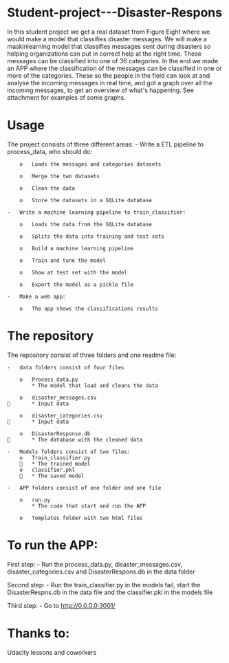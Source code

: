 # Student-project---Disaster-Respons
In this student project we get a real dataset from Figure Eight where we would make a model that classifies disaster messages. We will make a maskinlearning model that classifies messages sent during disasters so helping organizations can put in correct help at the right time. These messages can be classified into one of 36 categories. In the end we made an APP where the classification of the messages can be classified in one or more of the categories. These so the people in the field can look at and analyse the incoming messages in real time, and got a graph over all the incoming messages, to get an overview of what's happening. See attachment for examples of some graphs.

 
# Usage
The project consists of three different areas:
	-	Write a ETL pipeline to process_data, who should do:
	
 	 	o	Loads the messages and categories datasets
		
  		o	Merge the two datasets
	
  		o	Clean the data
	
  		o	Store the datasets in a SQLite database
	
	-	Write a machine learning pipeline to train_classifier:
	
  		o	Loads the data from the SQLite database
		
  		o	Splits the data into training and test sets
		
  		o	Build a machine learning pipeline 
		
  		o	Train and tune the model
		
  		o	Show at test set with the model
		
  		o	Export the model as a pickle file
		
	-	Make a web app:
	
  		o	The app shows the classifications results
 
# The repository
The repository consist of three folders and one readme file:
	
	-	data folders consist of four files
	
		o	Process_data.py
			* The model that load and cleans the data

		o	disaster_messages.csv
			* Input data

		o	disaster_categories.csv
			* Input data

		o	DisasterResponse.db
			* The database with the cleaned data

	-	Models folders consist of two files:
		o	Train_classifier.py
			* The trained model
		o	classifier.pkl
			* The saved model
		
	-	APP folders consist of one folder and one file

		o	run.py
			* The code that start and run the APP

		o	Templates folder with two html files
		
# To run the APP:
First step:
	-	Run the process_data.py, disaster_messages.csv, disaster_categories.csv and DisasterRespons.db in the data folder

Second step:
	- 	Run the train_classifier.py in the models fail, start the DisasterRespns.db in the data file and the classifier.pkl in 			the models file
	
Third step:
	- 	Go to http://0.0.0.0:3001/
	
# Thanks to:
Udacity lessons and coworkers
